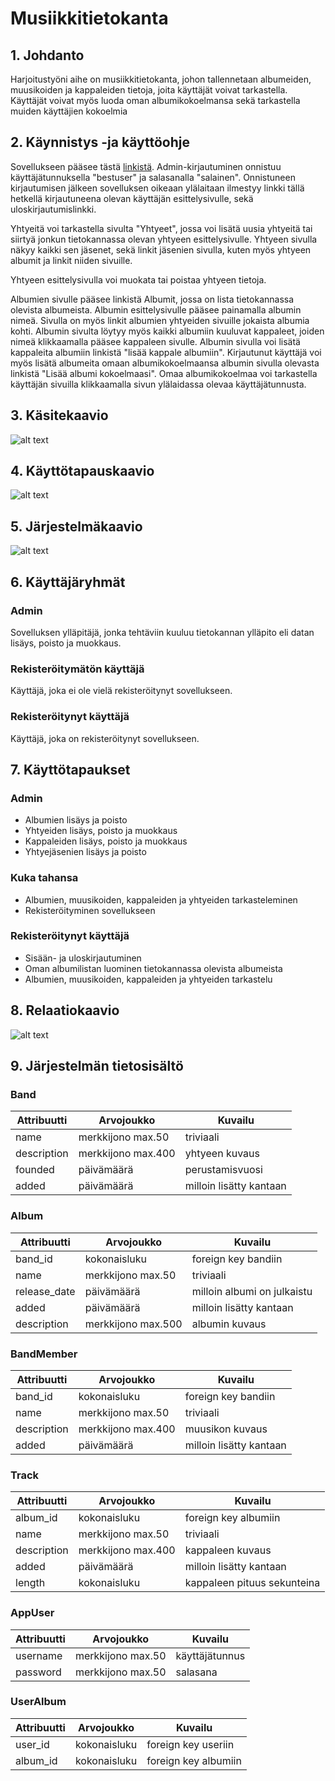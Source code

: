 # Musiikkitietokanta

## 1. Johdanto
Harjoitustyöni aihe on musiikkitietokanta, johon tallennetaan albumeiden,
muusikoiden ja kappaleiden tietoja, joita käyttäjät voivat tarkastella. Käyttäjät voivat
myös luoda oman albumikokoelmansa sekä tarkastella muiden käyttäjien kokoelmia

## 2. Käynnistys -ja käyttöohje
Sovellukseen pääsee tästä [linkistä](http://hasasami.users.cs.helsinki.fi/musiikkitietokanta/).
Admin-kirjautuminen onnistuu käyttäjätunnuksella "bestuser" ja salasanalla "salainen".
Onnistuneen kirjautumisen jälkeen sovelluksen oikeaan ylälaitaan ilmestyy linkki tällä hetkellä kirjautuneena olevan käyttäjän esittelysivulle, sekä uloskirjautumislinkki.

Yhtyeitä voi tarkastella sivulta "Yhtyeet", jossa voi lisätä uusia yhtyeitä tai siirtyä jonkun tietokannassa olevan yhtyeen esittelysivulle. Yhtyeen sivulla näkyy kaikki sen jäsenet, sekä linkit jäsenien sivulla, kuten myös yhtyeen albumit ja linkit niiden sivuille.

Yhtyeen esittelysivulla voi muokata tai poistaa yhtyeen tietoja.

Albumien sivulle pääsee linkistä Albumit, jossa on lista tietokannassa olevista albumeista. Albumin esittelysivulle pääsee painamalla albumin nimeä. Sivulla on myös linkit albumien yhtyeiden sivuille jokaista albumia kohti. Albumin sivulta löytyy myös kaikki albumiin kuuluvat kappaleet, joiden nimeä klikkaamalla pääsee kappaleen sivulle. Albumin sivulla voi lisätä kappaleita albumiin linkistä "lisää kappale albumiin". Kirjautunut käyttäjä voi myös lisätä albumeita omaan albumikokoelmaansa albumin sivulla olevasta linkistä "Lisää albumi kokoelmaasi". Omaa albumikokoelmaa voi tarkastella käyttäjän sivuilla klikkaamalla sivun ylälaidassa olevaa käyttäjätunnusta.

## 3. Käsitekaavio

![alt text](https://github.com/sambo1111/Tsoha-Bootstrap/blob/master/doc/kaavio.jpg)

## 4. Käyttötapauskaavio

![alt text](https://github.com/sambo1111/Tsoha-Bootstrap/blob/master/doc/K%C3%A4ytt%C3%B6tapauskaavio.jpg)

## 5. Järjestelmäkaavio
![alt text](https://github.com/sambo1111/Tsoha-Bootstrap/blob/master/doc/j%C3%A4rjestelm%C3%A4kaavio2.jpg)


## 6. Käyttäjäryhmät

### Admin
Sovelluksen ylläpitäjä, jonka tehtäviin kuuluu tietokannan ylläpito eli datan lisäys, poisto ja muokkaus.

### Rekisteröitymätön käyttäjä
Käyttäjä, joka ei ole vielä rekisteröitynyt sovellukseen.

### Rekisteröitynyt käyttäjä
Käyttäjä, joka on rekisteröitynyt sovellukseen.

## 7. Käyttötapaukset

### Admin
- Albumien lisäys ja poisto
- Yhtyeiden lisäys, poisto ja muokkaus
- Kappaleiden lisäys, poisto ja muokkaus
- Yhtyejäsenien lisäys ja poisto

### Kuka tahansa
- Albumien, muusikoiden, kappaleiden ja yhtyeiden tarkasteleminen
- Rekisteröityminen sovellukseen

### Rekisteröitynyt käyttäjä
- Sisään- ja uloskirjautuminen
- Oman albumilistan luominen tietokannassa olevista albumeista
- Albumien, muusikoiden, kappaleiden ja yhtyeiden tarkastelu

## 8. Relaatiokaavio

![alt text](https://github.com/sambo1111/Tsoha-Bootstrap/blob/master/doc/TSOHA_RELAATIOKAAVIO.jpg)

## 9. Järjestelmän tietosisältö

### Band
|Attribuutti|Arvojoukko|Kuvailu|
|-----------|----------|-------------------------------------------------|
|name|merkkijono max.50|triviaali|
|description|merkkijono max.400|yhtyeen kuvaus|
|founded|päivämäärä|perustamisvuosi|
|added|päivämäärä|milloin lisätty kantaan|

### Album
|Attribuutti|Arvojoukko|Kuvailu|
|-----------|----------|-------------------------------------------------|
|band_id|kokonaisluku|foreign key bandiin|
|name|merkkijono max.50|triviaali|
|release_date|päivämäärä|milloin albumi on julkaistu|
|added|päivämäärä|milloin lisätty kantaan|
|description|merkkijono max.500|albumin kuvaus|

### BandMember
|Attribuutti|Arvojoukko|Kuvailu|
|-----------|----------|-------------------------------------------------|
|band_id|kokonaisluku|foreign key bandiin|
|name|merkkijono max.50|triviaali|
|description|merkkijono max.400|muusikon kuvaus|
|added|päivämäärä|milloin lisätty kantaan|

### Track
|Attribuutti|Arvojoukko|Kuvailu|
|-----------|----------|-------------------------------------------------|
|album_id|kokonaisluku|foreign key albumiin|
|name|merkkijono max.50|triviaali|
|description|merkkijono max.400|kappaleen kuvaus|
|added|päivämäärä|milloin lisätty kantaan|
|length|kokonaisluku|kappaleen pituus sekunteina|

### AppUser
|Attribuutti|Arvojoukko|Kuvailu|
|-----------|----------|-------------------------------------------------|
|username|merkkijono max.50|käyttäjätunnus|
|password|merkkijono max.50|salasana|

### UserAlbum
|Attribuutti|Arvojoukko|Kuvailu|
|-----------|----------|-------------------------------------------------|
|user_id|kokonaisluku|foreign key useriin|
|album_id|kokonaisluku|foreign key albumiin|

